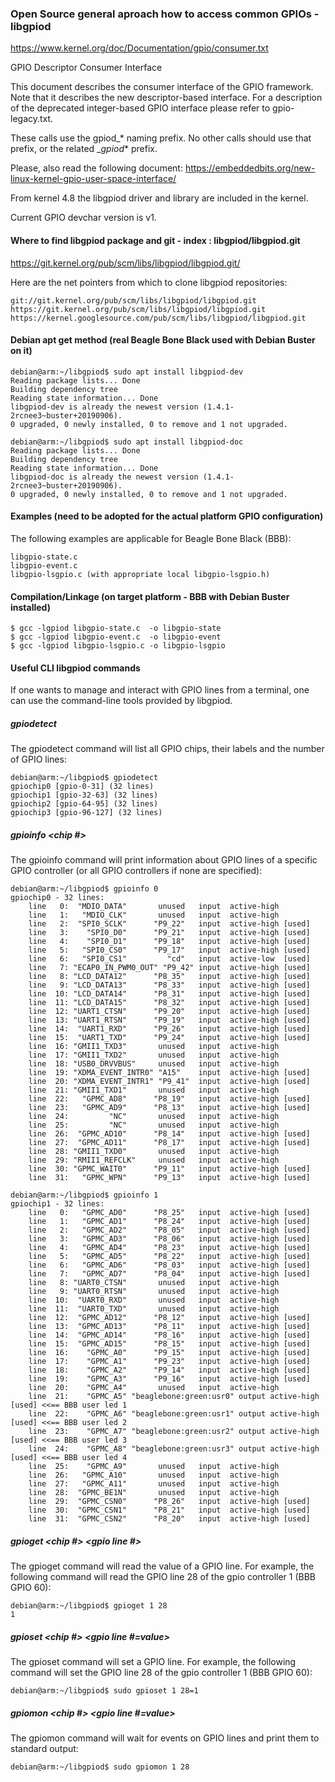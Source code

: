 ### Open Source general aproach how to access common GPIOs - libgpiod
https://www.kernel.org/doc/Documentation/gpio/consumer.txt

GPIO Descriptor Consumer Interface

This document describes the consumer interface of the GPIO framework. Note that it describes
the new descriptor-based interface. For a description of the deprecated integer-based GPIO
interface please refer to gpio-legacy.txt.

These calls use the gpiod_* naming prefix. No other calls should use that prefix, or the
related __gpiod_* prefix.

Please, also read the following document:
https://embeddedbits.org/new-linux-kernel-gpio-user-space-interface/

From kernel 4.8 the libgpiod driver and library are included in the kernel.

Current GPIO devchar version is v1.

#### Where to find libgpiod package and git - index : libgpiod/libgpiod.git
https://git.kernel.org/pub/scm/libs/libgpiod/libgpiod.git/

Here are the net pointers from which to clone libgpiod repositories:

	git://git.kernel.org/pub/scm/libs/libgpiod/libgpiod.git
	https://git.kernel.org/pub/scm/libs/libgpiod/libgpiod.git
	https://kernel.googlesource.com/pub/scm/libs/libgpiod/libgpiod.git

#### Debian apt get method (real Beagle Bone Black used with Debian Buster on it)

	debian@arm:~/libgpiod$ sudo apt install libgpiod-dev
	Reading package lists... Done
	Building dependency tree
	Reading state information... Done
	libgpiod-dev is already the newest version (1.4.1-2rcnee3~buster+20190906).
	0 upgraded, 0 newly installed, 0 to remove and 1 not upgraded.

	debian@arm:~/libgpiod$ sudo apt install libgpiod-doc
	Reading package lists... Done
	Building dependency tree
	Reading state information... Done
	libgpiod-doc is already the newest version (1.4.1-2rcnee3~buster+20190906).
	0 upgraded, 0 newly installed, 0 to remove and 1 not upgraded.

#### Examples (need to be adopted for the actual platform GPIO configuration)

The following examples are applicable for Beagle Bone Black (BBB):

	libgpio-state.c
	libgpio-event.c
	libgpio-lsgpio.c (with appropriate local libgpio-lsgpio.h)

#### Compilation/Linkage (on target platform - BBB with Debian Buster installed)

	$ gcc -lgpiod libgpio-state.c  -o libgpio-state
	$ gcc -lgpiod libgpio-event.c  -o libgpio-event
	$ gcc -lgpiod libgpio-lsgpio.c -o libgpio-lsgpio

#### Useful CLI libgpiod commands

If one wants to manage and interact with GPIO lines from a terminal, one can use the command-line
tools provided by libgpiod.

##### gpiodetect

The gpiodetect command will list all GPIO chips, their labels and the number of GPIO lines:

	debian@arm:~/libgpiod$ gpiodetect
	gpiochip0 [gpio-0-31] (32 lines)
	gpiochip1 [gpio-32-63] (32 lines)
	gpiochip2 [gpio-64-95] (32 lines)
	gpiochip3 [gpio-96-127] (32 lines)

##### gpioinfo <chip #>

The gpioinfo command will print information about GPIO lines of a specific GPIO controller (or all
GPIO controllers if none are specified):

	debian@arm:~/libgpiod$ gpioinfo 0
	gpiochip0 - 32 lines:
		line   0:  "MDIO_DATA"       unused   input  active-high
		line   1:   "MDIO_CLK"       unused   input  active-high
		line   2:  "SPI0_SCLK"      "P9_22"   input  active-high [used]
		line   3:    "SPI0_D0"      "P9_21"   input  active-high [used]
		line   4:    "SPI0_D1"      "P9_18"   input  active-high [used]
		line   5:   "SPI0_CS0"      "P9_17"   input  active-high [used]
		line   6:   "SPI0_CS1"         "cd"   input  active-low  [used]
		line   7: "ECAP0_IN_PWM0_OUT" "P9_42" input  active-high [used]
		line   8: "LCD_DATA12"      "P8_35"   input  active-high [used]
		line   9: "LCD_DATA13"      "P8_33"   input  active-high [used]
		line  10: "LCD_DATA14"      "P8_31"   input  active-high [used]
		line  11: "LCD_DATA15"      "P8_32"   input  active-high [used]
		line  12: "UART1_CTSN"      "P9_20"   input  active-high [used]
		line  13: "UART1_RTSN"      "P9_19"   input  active-high [used]
		line  14:  "UART1_RXD"      "P9_26"   input  active-high [used]
		line  15:  "UART1_TXD"      "P9_24"   input  active-high [used]
		line  16: "GMII1_TXD3"       unused   input  active-high
		line  17: "GMII1_TXD2"       unused   input  active-high
		line  18: "USB0_DRVVBUS"     unused   input  active-high
		line  19: "XDMA_EVENT_INTR0" "A15"    input  active-high [used]
		line  20: "XDMA_EVENT_INTR1" "P9_41"  input  active-high [used]
		line  21: "GMII1_TXD1"       unused   input  active-high
		line  22:   "GPMC_AD8"      "P8_19"   input  active-high [used]
		line  23:   "GPMC_AD9"      "P8_13"   input  active-high [used]
		line  24:         "NC"       unused   input  active-high
		line  25:         "NC"       unused   input  active-high
		line  26:  "GPMC_AD10"      "P8_14"   input  active-high [used]
		line  27:  "GPMC_AD11"      "P8_17"   input  active-high [used]
		line  28: "GMII1_TXD0"       unused   input  active-high
		line  29: "RMII1_REFCLK"     unused   input  active-high
		line  30: "GPMC_WAIT0"      "P9_11"   input  active-high [used]
		line  31:   "GPMC_WPN"      "P9_13"   input  active-high [used]

	debian@arm:~/libgpiod$ gpioinfo 1
	gpiochip1 - 32 lines:
		line   0:   "GPMC_AD0"      "P8_25"   input  active-high [used]
		line   1:   "GPMC_AD1"      "P8_24"   input  active-high [used]
		line   2:   "GPMC_AD2"      "P8_05"   input  active-high [used]
		line   3:   "GPMC_AD3"      "P8_06"   input  active-high [used]
		line   4:   "GPMC_AD4"      "P8_23"   input  active-high [used]
		line   5:   "GPMC_AD5"      "P8_22"   input  active-high [used]
		line   6:   "GPMC_AD6"      "P8_03"   input  active-high [used]
		line   7:   "GPMC_AD7"      "P8_04"   input  active-high [used]
		line   8: "UART0_CTSN"       unused   input  active-high
		line   9: "UART0_RTSN"       unused   input  active-high
		line  10:  "UART0_RXD"       unused   input  active-high
		line  11:  "UART0_TXD"       unused   input  active-high
		line  12:  "GPMC_AD12"      "P8_12"   input  active-high [used]
		line  13:  "GPMC_AD13"      "P8_11"   input  active-high [used]
		line  14:  "GPMC_AD14"      "P8_16"   input  active-high [used]
		line  15:  "GPMC_AD15"      "P8_15"   input  active-high [used]
		line  16:    "GPMC_A0"      "P9_15"   input  active-high [used]
		line  17:    "GPMC_A1"      "P9_23"   input  active-high [used]
		line  18:    "GPMC_A2"      "P9_14"   input  active-high [used]
		line  19:    "GPMC_A3"      "P9_16"   input  active-high [used]
		line  20:    "GPMC_A4"       unused   input  active-high
		line  21:    "GPMC_A5" "beaglebone:green:usr0" output active-high [used] <<== BBB user led 1
		line  22:    "GPMC_A6" "beaglebone:green:usr1" output active-high [used] <<== BBB user led 2
		line  23:    "GPMC_A7" "beaglebone:green:usr2" output active-high [used] <<== BBB user led 3
		line  24:    "GPMC_A8" "beaglebone:green:usr3" output active-high [used] <<== BBB user led 4
		line  25:    "GPMC_A9"       unused   input  active-high
		line  26:   "GPMC_A10"       unused   input  active-high
		line  27:   "GPMC_A11"       unused   input  active-high
		line  28:  "GPMC_BE1N"       unused   input  active-high
		line  29:  "GPMC_CSN0"      "P8_26"   input  active-high [used]
		line  30:  "GPMC_CSN1"      "P8_21"   input  active-high [used]
		line  31:  "GPMC_CSN2"      "P8_20"   input  active-high [used]

##### gpioget <chip #> <gpio line #>

The gpioget command will read the value of a GPIO line. For example, the following command will
read the GPIO line 28 of the gpio controller 1 (BBB GPIO 60):

	debian@arm:~/libgpiod$ gpioget 1 28
	1

##### gpioset <chip #> <gpio line #=value>

The gpioset command will set a GPIO line. For example, the following command will set the GPIO
line 28 of the gpio controller 1 (BBB GPIO 60):

	debian@arm:~/libgpiod$ sudo gpioset 1 28=1

##### gpiomon <chip #> <gpio line #=value>

The gpiomon command will wait for events on GPIO lines and print them to standard output:

	debian@arm:~/libgpiod$ sudo gpiomon 1 28
